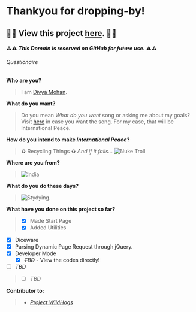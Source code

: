 # Thankyou for dropping-by!

## :construction::construction: View this project [here](https://divyamohan1993.github.io). :construction::construction:

#### :warning::warning: *This Domain is reserved on GitHub for ~~future~~ use.* :warning::warning:

###### Questionaire

**Who are you?**
> I am [Divya Mohan](https://about.me/divyamohan1993).


**What do you want?**
> Do you mean *What do you want* song or asking me about my goals? Visit [here](https://www.youtube.com/watch?v=97BfC4LgrXk) in case you want the song. For my case, that will be International Peace.


**How do you intend to make _International Peace_?**
> :recycle: Recycling Things :recycle: *And if it fails...* ![Nuke Troll](https://i.imgur.com/usKHT.gif)


**Where are you from?**
> ![India](http://flagpedia.net/data/flags/mini/in.png)


**What do you do these days?**
> ![Stydying.](https://media.giphy.com/media/IW7oZF4MGJsfS/giphy.gif)


**What have you done on this project so far?**
>- [x] Made Start Page
>- [x] Added Utilities
  - [x] Diceware
  - [x] Parsing Dynamic Page Request through jQuery.
  - [x] Developer Mode
    - [x] ~~_TBD_~~ - View the codes directly!
  - [ ] *TBD*
>- [ ] *TBD*


**Contributor to:**
>- [*Project WildHogs*](https://virtualwildhogs.github.io)
